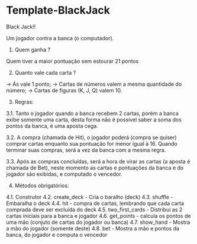 # Template-BlackJack

Black Jack!!

Um jogador contra a banca (o computador).

1. Quem ganha ?

Quem tiver a maior pontuação sem estourar 21 pontos

2. Quanto vale cada carta ?

 -> Ás vale 1 ponto;
 -> Cartas de números valem a mesma quantidade do número;
 -> Cartas de figuras (K, J, Q) valem 10.

3. Regras:

3.1. Tanto o jogador quando a banca recebem 2 cartas, porém a banca exibe somente uma carta, desta forma não é possível saber a soma dos pontos da banca, é uma aposta cega.

3.2. A compra (chamada de Hit), o jogador poderá (compra se quiser) comprar cartas enquanto sua pontuação for menor igual à 16. Quando terminar suas compras, será a vez da banca com a mesma regra.

3.3. Após as compras concluídas, será a hora de virar as cartas (a aposta é chamada de Bet), neste momento as cartas e pontuações da banca e do jogador são exibidas, e computado o vencedor.

4. Métodos obrigatórios:

4.1. Construtor
4.2. create_deck - Cria o baralho (deck)
4.3. shuffle  - Embaralha o deck
4.4. hit - compra de cartas, lembrando que cada carta comprada deve ser excluída do deck
4.5. two_first_cards - Distribui as 2 cartas iniciais para a banca e jogador
4.6. get_points - calcula os pontos de uma mão (conjuto de cartas do jogador ou banca)
4.7. show_hand - Mostra a mão do jogador (somente deste)
4.8. bet - Mostra a mão e pontos da banca, do jogador e computa o vencedor
